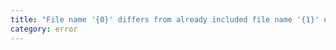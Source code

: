 ```yaml
---
title: "File name '{0}' differs from already included file name '{1}' only in casing."
category: error
---
```

